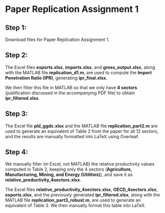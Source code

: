 # **Paper Replication Assignment 1**

## Step 1:
Download files for Paper Replication Assignment 1.

## Step 2: 
The Excel files **exports.xlsx**, **imports.xlsx**, and **gross_output.xlsx**, along with the MATLAB file **replication_d1.m**, are used to compute the **Import Penetration Ratio (IPR)**, generating **ipr_final.xlsx**.

We then filter this file in MATLAB so that we only have **4 sectors** (justification discussed in the accompanying PDF file) to obtain **ipr_filtered.xlsx**.

## Step 3: 
The Excel file **pld_ggdc.xlsx** and the MATLAB file **replication_part2.m** are used to generate an equivalent of Table 2 from the paper for all 12 sectors, and the results are manually formatted into LaTeX using Overleaf.

## Step 4: 
We manually filter (in Excel, not MATLAB) the relative productivity values computed in Table 2, keeping only the 4 sectors (**Agriculture, Manufacturing, Mining, and Energy (Utilities)**), and save it as **relative_productivity_4sectors.xlsx**.

The Excel files **relative_productivity_4sectors.xlsx**, **OECD_4sectors.xlsx**, **exports.xlsx**, and the previously generated **ipr_filtered.xlsx**, along with the MATLAB file **replication_part3_robust.m**, are used to generate an equivalent of Table 3. We then manually format this table into LaTeX.
